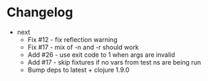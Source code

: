 Changelog
===========

* next
  * Fix #12 - fix reflection warning
  * Fix #17 - mix of -n and -r should work
  * Add #26 - use exit code to 1 when args are invalid
  * Add #17 - skip fixtures if no vars from test ns are being run
  * Bump deps to latest + clojure 1.9.0

